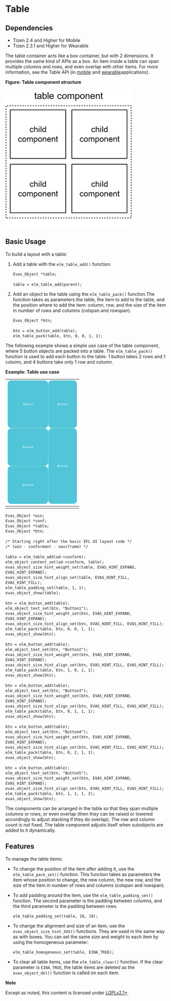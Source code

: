 # Table

## Dependencies

- Tizen 2.4 and Higher for Mobile
- Tizen 2.3.1 and Higher for Wearable

The table container acts like a box container, but with 2 dimensions. It provides the same kind of APIs as a box. An item inside a table can span multiple columns and rows, and even overlap with other items. For more information, see the Table API (in [mobile](http://org.tizen.native.mobile.apireference/group__Table.html) and [wearable](http://org.tizen.native.wearable.apireference/group__Table.html)applications).

**Figure: Table component structure**

![Table component structure](./media/table.png)

## Basic Usage

To build a layout with a table:

1. Add a table with the `elm_table_add()` function:

   ```
   Evas_Object *table;

   table = elm_table_add(parent);

   ```

2. Add an object to the table using the `elm_table_pack()` function.The function takes as parameters the table, the item to add to the table, and the position where to add the item: column, row, and the size of the item in number of rows and columns (colspan and rowspan).

   ```
   Evas_Object *btn;

   btn = elm_button_add(table);
   elm_table_pack(table, btn, 0, 0, 1, 1);
   ```

The following example shows a simple use case of the table component, where 5 button objects are packed into a table. The `elm_table_pack()` function is used to add each button to the table. 1 button takes 2 rows and 1 column, and 4 buttons take only 1 row and column.

**Example: Table use case**

| ![Table](./media/table1.png) |
| ---------------------------------------- |
|                                          |

```
Evas_Object *win;
Evas_Object *conf;
Evas_Object *table;
Evas_Object *btn;

/* Starting right after the basic EFL UI layout code */
/* (win - conformant - naviframe) */

table = elm_table_add(ad->conform);
elm_object_content_set(ad->conform, table);
evas_object_size_hint_weight_set(table, EVAS_HINT_EXPAND, EVAS_HINT_EXPAND);
evas_object_size_hint_align_set(table, EVAS_HINT_FILL, EVAS_HINT_FILL);
elm_table_padding_set(table, 1, 1);
evas_object_show(table);

btn = elm_button_add(table);
elm_object_text_set(btn, "Button1");
evas_object_size_hint_weight_set(btn, EVAS_HINT_EXPAND, EVAS_HINT_EXPAND);
evas_object_size_hint_align_set(btn, EVAS_HINT_FILL, EVAS_HINT_FILL);
elm_table_pack(table, btn, 0, 0, 1, 1);
evas_object_show(btn);

btn = elm_button_add(table);
elm_object_text_set(btn, "Button2");
evas_object_size_hint_weight_set(btn, EVAS_HINT_EXPAND, EVAS_HINT_EXPAND);
evas_object_size_hint_align_set(btn, EVAS_HINT_FILL, EVAS_HINT_FILL);
elm_table_pack(table, btn, 1, 0, 1, 1);
evas_object_show(btn);

btn = elm_button_add(table);
elm_object_text_set(btn, "Button3");
evas_object_size_hint_weight_set(btn, EVAS_HINT_EXPAND, EVAS_HINT_EXPAND);
evas_object_size_hint_align_set(btn, EVAS_HINT_FILL, EVAS_HINT_FILL);
elm_table_pack(table, btn, 0, 1, 1, 1);
evas_object_show(btn);

btn = elm_button_add(table);
elm_object_text_set(btn, "Button4");
evas_object_size_hint_weight_set(btn, EVAS_HINT_EXPAND, EVAS_HINT_EXPAND);
evas_object_size_hint_align_set(btn, EVAS_HINT_FILL, EVAS_HINT_FILL);
elm_table_pack(table, btn, 0, 2, 1, 1);
evas_object_show(btn);

btn = elm_button_add(table);
elm_object_text_set(btn, "Button5");
evas_object_size_hint_weight_set(btn, EVAS_HINT_EXPAND, EVAS_HINT_EXPAND);
evas_object_size_hint_align_set(btn, EVAS_HINT_FILL, EVAS_HINT_FILL);
elm_table_pack(table, btn, 1, 1, 1, 2);
evas_object_show(btn);
```

The components can be arranged in the table so that they span multiple columns or rows, or even overlap (then they can be raised or lowered accordingly to adjust stacking if they do overlap). The row and column count is not fixed. The table component adjusts itself when subobjects are added to it dynamically.

## Features

To manage the table items:

- To change the position of the item after adding it, use the `elm_table_pack_set()` function. This function takes as parameters the item whose position to change, the new column, the new row, and the size of the item in number of rows and columns (colspan and rowspan).

- To add padding around the item, use the `elm_table_padding_set()` function. The second parameter is the padding between columns, and the third parameter is the padding between rows.

  ```
  elm_table_padding_set(table, 10, 10);

  ```

- To change the alignment and size of an item, use the `evas_object_size_hint_XXX()` functions. They are used in the same way as with boxes. You can set the same size and weight to each item by using the homogeneous parameter:

  ```
  elm_table_homogeneous_set(table, EINA_TRUE);

  ```

- To clear all table items, use the `elm_table_clear()` function. If the clear parameter is `EINA_TRUE`, the table items are deleted as the `evas_object_del()` function is called on each item.

**Note**

Except as noted, this content is licensed under [LGPLv2.1+](http://opensource.org/licenses/LGPL-2.1).